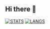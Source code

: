 ## Hi there 👋

[![STATS](https://github-readme-stats.vercel.app/api?username=Salaeones&theme=gruvbox)](https://github.com/Salaeones/)
[![LANGS](https://github-readme-stats.vercel.app/api/top-langs/?username=Salaeones&theme=gruvbox)](https://github.com/Salaeones/)

